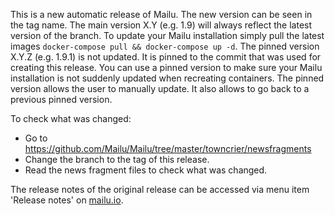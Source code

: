 This is a new automatic release of Mailu. The new version can be seen in the tag name.
The main version X.Y (e.g. 1.9) will always reflect the latest version of the branch. To update your Mailu installation simply pull the latest images `docker-compose pull && docker-compose up -d`.
The pinned version X.Y.Z (e.g. 1.9.1) is not updated. It is pinned to the commit that was used for creating this release. You can use a pinned version to make sure your Mailu installation is not suddenly updated when recreating containers. The pinned version allows the user to manually update. It also allows to go back to a previous pinned version.

To check what was changed:
- Go to https://github.com/Mailu/Mailu/tree/master/towncrier/newsfragments
- Change the branch to the tag of this release.
- Read the news fragment files to check what was changed.

The release notes of the original release can be accessed via menu item 'Release notes' on [mailu.io](https://mailu.io/).

